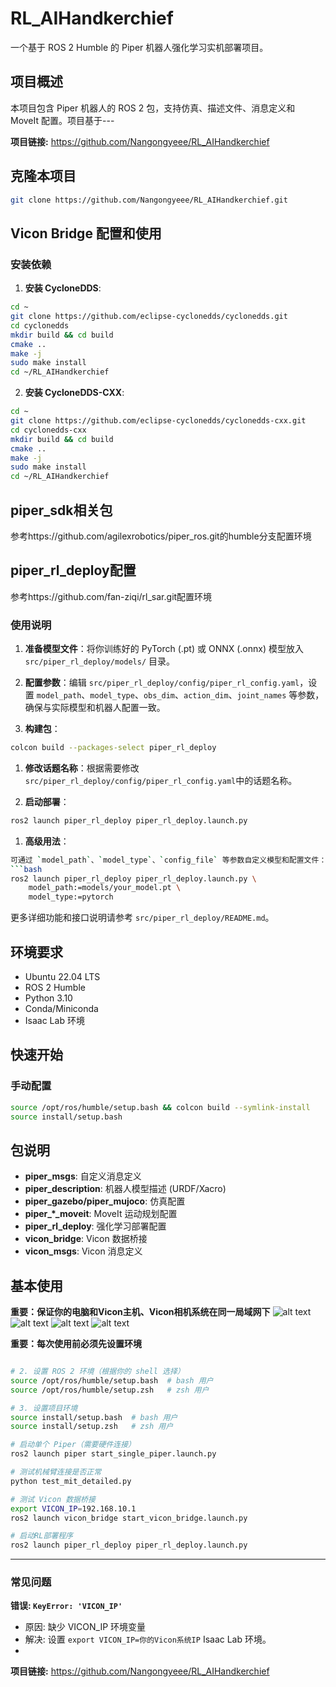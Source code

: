 # RL_AIHandkerchief

一个基于 ROS 2 Humble 的 Piper 机器人强化学习实机部署项目。

## 项目概述

本项目包含 Piper 机器人的 ROS 2 包，支持仿真、描述文件、消息定义和 MoveIt 配置。项目基于---

**项目链接:** https://github.com/Nangongyeee/RL_AIHandkerchief


## 克隆本项目

```bash
git clone https://github.com/Nangongyeee/RL_AIHandkerchief.git
```

## Vicon Bridge 配置和使用

### 安装依赖

1. **安装 CycloneDDS**:
```bash
cd ~
git clone https://github.com/eclipse-cyclonedds/cyclonedds.git
cd cyclonedds
mkdir build && cd build
cmake ..
make -j
sudo make install
cd ~/RL_AIHandkerchief
```

2. **安装 CycloneDDS-CXX**:
```bash
cd ~
git clone https://github.com/eclipse-cyclonedds/cyclonedds-cxx.git
cd cyclonedds-cxx
mkdir build && cd build
cmake ..
make -j
sudo make install
cd ~/RL_AIHandkerchief
```

## piper_sdk相关包

参考https://github.com/agilexrobotics/piper_ros.git的humble分支配置环境

## piper_rl_deploy配置

参考https://github.com/fan-ziqi/rl_sar.git配置环境

### 使用说明

1. **准备模型文件**：将你训练好的 PyTorch (.pt) 或 ONNX (.onnx) 模型放入 `src/piper_rl_deploy/models/` 目录。

2. **配置参数**：编辑 `src/piper_rl_deploy/config/piper_rl_config.yaml`，设置 `model_path`、`model_type`、`obs_dim`、`action_dim`、`joint_names` 等参数，确保与实际模型和机器人配置一致。

3. **构建包**：
```bash
colcon build --packages-select piper_rl_deploy
```
1. **修改话题名称**：根据需要修改 `src/piper_rl_deploy/config/piper_rl_config.yaml`中的话题名称。

2. **启动部署**：
```bash
ros2 launch piper_rl_deploy piper_rl_deploy.launch.py
```

1. **高级用法**：
```bash
可通过 `model_path`、`model_type`、`config_file` 等参数自定义模型和配置文件：
```bash
ros2 launch piper_rl_deploy piper_rl_deploy.launch.py \
	model_path:=models/your_model.pt \
	model_type:=pytorch
```

更多详细功能和接口说明请参考 `src/piper_rl_deploy/README.md`。

## 环境要求

- Ubuntu 22.04 LTS
- ROS 2 Humble
- Python 3.10
- Conda/Miniconda
- Isaac Lab 环境

## 快速开始

### 手动配置

```bash
source /opt/ros/humble/setup.bash && colcon build --symlink-install
source install/setup.bash
```

## 包说明

- **piper_msgs**: 自定义消息定义
- **piper_description**: 机器人模型描述 (URDF/Xacro)
- **piper_gazebo/piper_mujoco**: 仿真配置
- **piper_*_moveit**: MoveIt 运动规划配置
- **piper_rl_deploy**: 强化学习部署配置
- **vicon_bridge**: Vicon 数据桥接
- **vicon_msgs**: Vicon 消息定义


## 基本使用

**重要：保证你的电脑和Vicon主机、Vicon相机系统在同一局域网下**
![alt text](docs/image.png)
![alt text](docs/image2.png)
![alt text](docs/image3.png)
![alt text](docs/image4.png)

**重要：每次使用前必须先设置环境**

```bash

# 2. 设置 ROS 2 环境（根据你的 shell 选择）
source /opt/ros/humble/setup.bash  # bash 用户
source /opt/ros/humble/setup.zsh   # zsh 用户

# 3. 设置项目环境
source install/setup.bash  # bash 用户
source install/setup.zsh   # zsh 用户

# 启动单个 Piper（需要硬件连接）
ros2 launch piper start_single_piper.launch.py

# 测试机械臂连接是否正常
python test_mit_detailed.py

# 测试 Vicon 数据桥接
export VICON_IP=192.168.10.1
ros2 launch vicon_bridge start_vicon_bridge.launch.py

# 启动RL部署程序
ros2 launch piper_rl_deploy piper_rl_deploy.launch.py

```
---

### 常见问题

**错误: `KeyError: 'VICON_IP'`**
- 原因: 缺少 VICON_IP 环境变量
- 解决: 设置 `export VICON_IP=你的Vicon系统IP` Isaac Lab 环境。
- 

**项目链接:** https://github.com/Nangongyeee/RL_AIHandkerchief


